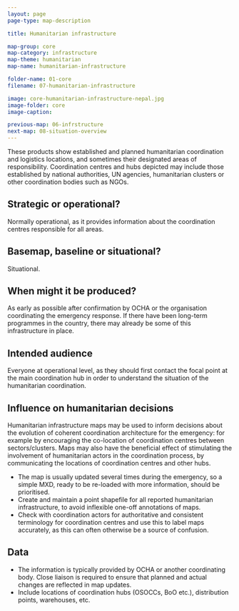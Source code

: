 ```yaml
---
layout: page
page-type: map-description

title: Humanitarian infrastructure

map-group: core
map-category: infrastructure
map-theme: humanitarian
map-name: humanitarian-infrastructure

folder-name: 01-core
filename: 07-humanitarian-infrastructure

image: core-humanitarian-infrastructure-nepal.jpg
image-folder: core
image-caption: 

previous-map: 06-infrstructure
next-map: 08-situation-overview
---
```

These products show established and planned humanitarian coordination and logistics locations, and sometimes their designated areas of responsibility. Coordination centres and hubs depicted may include those established by national authorities, UN agencies, humanitarian clusters or other coordination bodies such as NGOs.

## Strategic or operational?

Normally operational, as it provides information about the coordination centres responsible for all areas.

## Basemap, baseline or situational?

Situational.

## When might it be produced?

As early as possible after confirmation by OCHA or the organisation coordinating the emergency response. If there have been long-term programmes in the country, there may already be some of this infrastructure in place.

## Intended audience

Everyone at operational level, as they should first contact the focal point at the main coordination hub in order to understand the situation of the humanitarian coordination.

## Influence on humanitarian decisions

Humanitarian infrastructure maps may be used to inform decisions about the evolution of coherent coordination architecture for the emergency: for example by encouraging the co-location of coordination centres between sectors/clusters. Maps may also have the beneficial effect of stimulating the involvement of humanitarian actors in the coordination process, by communicating the locations of coordination centres and other hubs.

* The map is usually updated several times during the emergency, so a simple MXD, ready to be re-loaded with more information, should be prioritised.
* Create and maintain a point shapefile for all reported humanitarian infrastructure, to avoid inflexible one-off annotations of maps.
* Check with coordination actors for authoritative and consistent terminology for coordination centres and use this to label maps accurately, as this can often otherwise be a source of confusion.

## Data

* The information is typically provided by OCHA or another coordinating body. Close liaison is required to ensure that planned and actual changes are reflected in map updates.
* Include locations of coordination hubs \(OSOCCs, BoO etc.\), distribution points, warehouses, etc.

